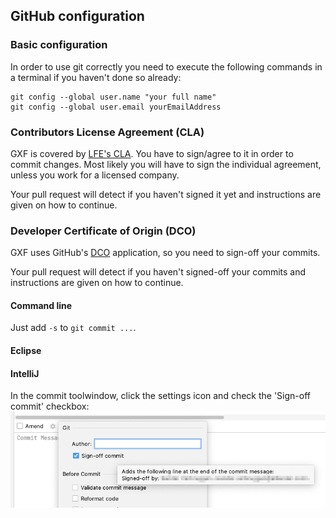 ## GitHub configuration

### Basic configuration
In order to use git correctly you need to execute the following commands in a terminal if you haven't done so already:
```shell
git config --global user.name "your full name"
git config --global user.email yourEmailAddress
```

### Contributors License Agreement (CLA)
GXF is covered by [LFE's CLA](https://easycla.lfx.linuxfoundation.org/). You have to sign/agree to it in order to commit changes. Most likely you will have to sign the individual agreement, unless you work for a licensed company.

Your pull request will detect if you haven't signed it yet and instructions are given on how to continue.

### Developer Certificate of Origin (DCO)
GXF uses GitHub's [DCO](https://github.com/apps/dco) application, so you need to sign-off your commits.

Your pull request will detect if you haven't signed-off your commits and instructions are given on how to continue.

#### Command line
Just add `-s` to `git commit ...`.

#### Eclipse

#### IntelliJ
In the commit toolwindow, click the settings icon and check the 'Sign-off commit' checkbox:
![DCO IntelliJ](./installation-script-screenshots/DCO-IntelliJ.png)